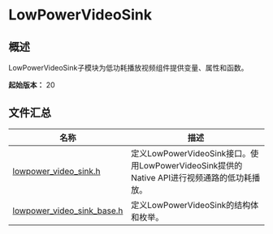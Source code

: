 # LowPowerVideoSink

## 概述

LowPowerVideoSink子模块为低功耗播放视频组件提供变量、属性和函数。

**起始版本：** 20

## 文件汇总

| 名称 | 描述 |
| -- | -- |
| [lowpower_video_sink.h](capi-lowpower-video-sink-h.md) | 定义LowPowerVideoSink接口。使用LowPowerVideoSink提供的Native API进行视频通路的低功耗播放。 |
| [lowpower_video_sink_base.h](capi-lowpower-video-sink-base-h.md) | 定义LowPowerVideoSink的结构体和枚举。 |
